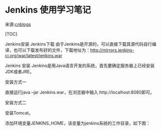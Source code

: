 # Jenkins 使用学习笔记

来源:[cnblogs](http://www.cnblogs.com/ppinfo/p/3224643.html)

[TOC]

Jenkins安装
Jenkins下载
由于Jenkins是开源的，可以直接下载其源代码自行编译，也可以下载发布好的文件，下载地址为：http://mirrors.jenkins-ci.org/war/latest/jenkins.war

Jenkins 安装
Jenkins是用Java语言开发的系统，首先要确定服务器上已经安装JDK或者JRE。

安装方式一

直接运行java –jar Jenkins.war，在浏览器中输入 http://localhost:8080即可。

安装方式二

安装Tomcat。

添加环境变量JENKINS_HOME，该变量为jenkins系统的工作目录，如下图：